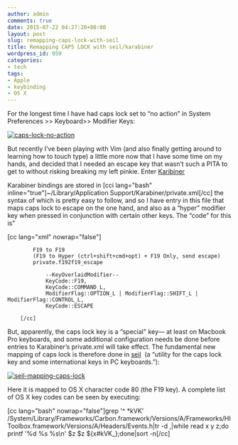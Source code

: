 ```yaml
---
author: admin
comments: true
date: 2015-07-22 04:27:20+00:00
layout: post
slug: remapping-caps-lock-with-seil
title: Remapping CAPS LOCK with seil/karabiner
wordpress_id: 959
categories:
- tech
tags:
- Apple
- keybinding
- OS X
---
```


For the longest time I have had caps lock set to “no action” in System Preferences >> Keyboard>> Modifier Keys:


[![caps-lock-no-action](http://stephen.yearl.us/wp-content/uploads/2015/07/caps-lock-no-action.png)](http://stephen.yearl.us/wp-content/uploads/2015/07/caps-lock-no-action.png)




But recently I’ve been playing with Vim (and also finally getting around to learning how to touch type) a little more now that I have some time on my hands, and decided that I needed an escape key that wasn’t such a PITA to get to without risking breaking my left pinkie. Enter [Karibiner](https://pqrs.org/osx/karabiner/)


Karabiner bindings are stored in [cci lang="bash" inline="true"]~/Library/Application Support/Karabiner/private.xml[/cc] the syntax of which is pretty easy to follow, and so I have entry in this file that maps caps lock to escape on the one hand, and also as a “hyper” modifier key when pressed in conjunction with certain other keys. The “code” for this is"

[cc lang="xml" nowrap="false"]
    
    
            F19 to F19
            (F19 to Hyper (ctrl+shift+cmd+opt) + F19 Only, send escape)
            private.f192f19_escape
            
                --KeyOverlaidModifier--
                KeyCode::F19,
                KeyCode::COMMAND_L,
                ModifierFlag::OPTION_L | ModifierFlag::SHIFT_L | ModifierFlag::CONTROL_L,
                KeyCode::ESCAPE
            
        [/cc]


But, apparently, the caps lock key is a “special" key— at least on Macbook Pro keyboards, and some additional configuration needs be done before entries to Karabiner’s private.xml will take effect. The fundamental new mapping of caps lock is therefore done in [seil](https://pqrs.org/osx/karabiner/seil.html.en)  (a “utility for the caps lock key and some international keys in PC keyboards.”):


[![seil-mapping-caps-lock](http://stephen.yearl.us/wp-content/uploads/2015/07/seil-mapping-caps-lock.png)](http://stephen.yearl.us/wp-content/uploads/2015/07/seil-mapping-caps-lock.png)




Here it is mapped to OS X character code 80 (the F19 key). A complete list of OS X key codes can be seen by executing:

[cc lang="bash" nowrap="false"]grep '^ *kVK’ /System/Library/Frameworks/Carbon.framework/Versions/A/Frameworks/HIToolbox.framework/Versions/A/Headers/Events.h|tr -d ,|while read x y z;do printf '%d %s %s\n' $z $z ${x#kVK_};done|sort -n[/cc]
